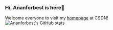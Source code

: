 ### Hi, Ananforbest is here👋
Welcome everyone to visit my [homepage](https://blog.csdn.net/AnAn_New?type=blog) at CSDN!<br>
![Ananforbest's GitHub stats](https://github-readme-stats.vercel.app/api?username=ananforbest&show_icons=true&count_private=true&theme=transparent&hide=prs)

<!--
**Ananforbest/Ananforbest** is a ✨ _special_ ✨ repository because its `README.md` (this file) appears on your GitHub profile.

Here are some ideas to get you started:

- 🔭 I’m currently working on ...
- 🌱 I’m currently learning ...
- 👯 I’m looking to collaborate on ...
- 🤔 I’m looking for help with ...
- 💬 Ask me about ...
- 📫 How to reach me: ...
- 😄 Pronouns: ...
- ⚡ Fun fact: ...
-->
